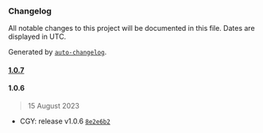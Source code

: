 ### Changelog

All notable changes to this project will be documented in this file. Dates are displayed in UTC.

Generated by [`auto-changelog`](https://github.com/CookPete/auto-changelog).

#### [1.0.7](https://github.com/Bonny5171/POC_ACTION_RELEASE/compare/1.0.6...1.0.7)

#### 1.0.6

> 15 August 2023

- CGY: release v1.0.6 [`8e2e6b2`](https://github.com/Bonny5171/POC_ACTION_RELEASE/commit/8e2e6b2c6f0c60ac6d2f83aaf82254e309cb76eb)
